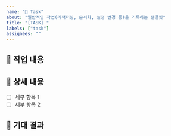 ```yaml
---
name: "📝 Task"
about: "일반적인 작업(리팩터링, 문서화, 설정 변경 등)을 기록하는 템플릿"
title: "[TASK] "
labels: ["task"]
assignees: ""
---
```


## 📌 작업 내용

<!-- 어떤 작업을 할지 간단히 설명해주세요. -->

## 🔎 상세 내용

- [ ] 세부 항목 1
- [ ] 세부 항목 2

## 🎯 기대 결과

<!-- 기대 결과 -->
